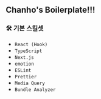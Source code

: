 ## Chanho's Boilerplate!!!
 
### 🛠️ 기본 스킬셋
- `React (Hook)`
- `TypeScript`
- `Next.js`
- `emotion`
- `ESLint`
- `Prettier`
- `Media Query`
- `Bundle Analyzer`
